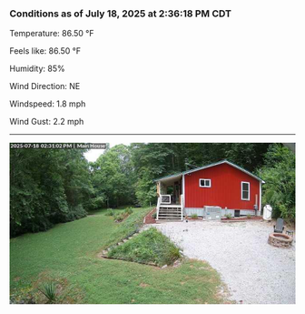 ### Conditions as of July 18, 2025 at 2:36:18 PM CDT 

Temperature: 86.50 &deg;F

Feels like: 86.50 &deg;F

Humidity: 85%

Wind Direction: NE

Windspeed: 1.8 mph

Wind Gust: 2.2 mph

---

<img src="./images/latest.jpeg"/>

